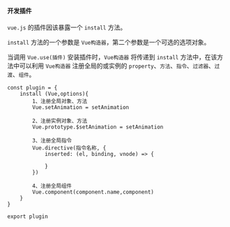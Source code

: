 #### 开发插件

`vue.js` 的插件因该暴露一个 `install` 方法。

`install` 方法的一个参数是 `Vue构造器`，第二个参数是一个可选的选项对象。

当调用 `Vue.use(插件)` 安装插件时，`Vue构造器` 将传递到 `install` 方法中，在该方法中可以利用 `Vue构造器` 注册全局的或实例的 `property`、`方法`、`指令`、`过滤器`、`过渡`、`组件`。

```
const plugin = {
    install (Vue,options){
        1、注册全局对象、方法
        Vue.setAnimation = setAnimation 
        
        2、注册实例对象、方法
        Vue.prototype.$setAnimation = setAnimation 

        3、注册全局指令
        Vue.directive(指令名称, {
            inserted: (el, binding, vnode) => {
               
            }
        })
        
        4、注册全局组件
        Vue.component(component.name,component)
    }
}

export plugin

```

